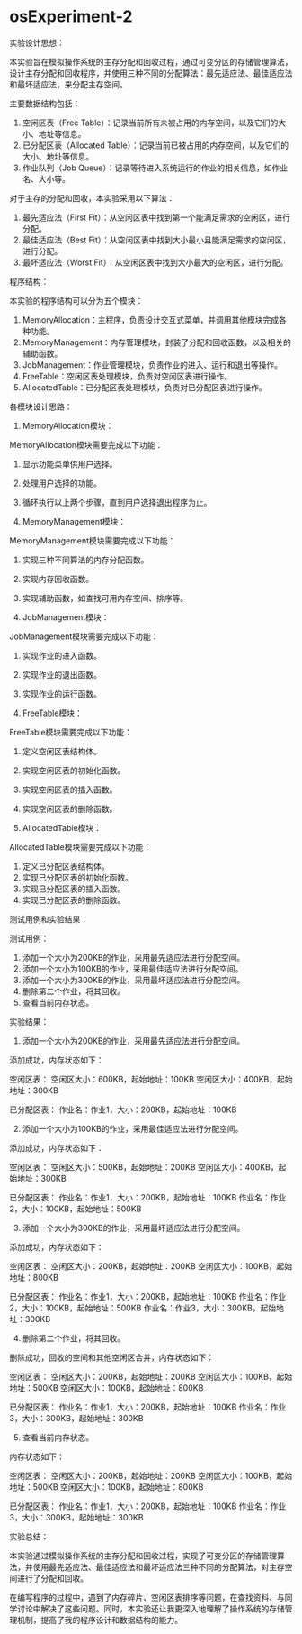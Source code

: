 # osExperiment-2



实验设计思想：

本实验旨在模拟操作系统的主存分配和回收过程，通过可变分区的存储管理算法，设计主存分配和回收程序，并使用三种不同的分配算法：最先适应法、最佳适应法和最坏适应法，来分配主存空间。

主要数据结构包括：

1. 空闲区表（Free Table）：记录当前所有未被占用的内存空间，以及它们的大小、地址等信息。
2. 已分配区表（Allocated Table）：记录当前已被占用的内存空间，以及它们的大小、地址等信息。
3. 作业队列（Job Queue）：记录等待进入系统运行的作业的相关信息，如作业名、大小等。

对于主存的分配和回收，本实验采用以下算法：

1. 最先适应法（First Fit）：从空闲区表中找到第一个能满足需求的空闲区，进行分配。
2. 最佳适应法（Best Fit）：从空闲区表中找到大小最小且能满足需求的空闲区，进行分配。
3. 最坏适应法（Worst Fit）：从空闲区表中找到大小最大的空闲区，进行分配。

程序结构：

本实验的程序结构可以分为五个模块：

1. MemoryAllocation：主程序，负责设计交互式菜单，并调用其他模块完成各种功能。
2. MemoryManagement：内存管理模块，封装了分配和回收函数，以及相关的辅助函数。
3. JobManagement：作业管理模块，负责作业的进入、运行和退出等操作。
4. FreeTable：空闲区表处理模块，负责对空闲区表进行操作。
5. AllocatedTable：已分配区表处理模块，负责对已分配区表进行操作。

各模块设计思路：

1. MemoryAllocation模块：

MemoryAllocation模块需要完成以下功能：

1. 显示功能菜单供用户选择。
2. 处理用户选择的功能。
3. 循环执行以上两个步骤，直到用户选择退出程序为止。

2. MemoryManagement模块：

MemoryManagement模块需要完成以下功能：

1. 实现三种不同算法的内存分配函数。
2. 实现内存回收函数。
3. 实现辅助函数，如查找可用内存空间、排序等。

3. JobManagement模块：

JobManagement模块需要完成以下功能：

1. 实现作业的进入函数。
2. 实现作业的退出函数。
3. 实现作业的运行函数。

4. FreeTable模块：

FreeTable模块需要完成以下功能：

1. 定义空闲区表结构体。
2. 实现空闲区表的初始化函数。
3. 实现空闲区表的插入函数。
4. 实现空闲区表的删除函数。

5. AllocatedTable模块：

AllocatedTable模块需要完成以下功能：

1. 定义已分配区表结构体。
2. 实现已分配区表的初始化函数。
3. 实现已分配区表的插入函数。
4. 实现已分配区表的删除函数。

测试用例和实验结果：

测试用例：

1. 添加一个大小为200KB的作业，采用最先适应法进行分配空间。
2. 添加一个大小为100KB的作业，采用最佳适应法进行分配空间。
3. 添加一个大小为300KB的作业，采用最坏适应法进行分配空间。
4. 删除第二个作业，将其回收。
5. 查看当前内存状态。

实验结果：

1. 添加一个大小为200KB的作业，采用最先适应法进行分配空间。

添加成功，内存状态如下：

空闲区表：
空闲区大小：600KB，起始地址：100KB
空闲区大小：400KB，起始地址：300KB

已分配区表：
作业名：作业1，大小：200KB，起始地址：100KB

2. 添加一个大小为100KB的作业，采用最佳适应法进行分配空间。

添加成功，内存状态如下：

空闲区表：
空闲区大小：500KB，起始地址：200KB
空闲区大小：400KB，起始地址：300KB

已分配区表：
作业名：作业1，大小：200KB，起始地址：100KB
作业名：作业2，大小：100KB，起始地址：500KB

3. 添加一个大小为300KB的作业，采用最坏适应法进行分配空间。

添加成功，内存状态如下：

空闲区表：
空闲区大小：200KB，起始地址：200KB
空闲区大小：100KB，起始地址：800KB

已分配区表：
作业名：作业1，大小：200KB，起始地址：100KB
作业名：作业2，大小：100KB，起始地址：500KB
作业名：作业3，大小：300KB，起始地址：300KB

4. 删除第二个作业，将其回收。

删除成功，回收的空间和其他空闲区合并，内存状态如下：

空闲区表：
空闲区大小：200KB，起始地址：200KB
空闲区大小：100KB，起始地址：500KB
空闲区大小：100KB，起始地址：800KB

已分配区表：
作业名：作业1，大小：200KB，起始地址：100KB
作业名：作业3，大小：300KB，起始地址：300KB

5. 查看当前内存状态。

内存状态如下：

空闲区表：
空闲区大小：200KB，起始地址：200KB
空闲区大小：100KB，起始地址：500KB
空闲区大小：100KB，起始地址：800KB

已分配区表：
作业名：作业1，大小：200KB，起始地址：100KB
作业名：作业3，大小：300KB，起始地址：300KB

实验总结：

本实验通过模拟操作系统的主存分配和回收过程，实现了可变分区的存储管理算法，并使用最先适应法、最佳适应法和最坏适应法三种不同的分配算法，对主存空间进行了分配和回收。

在编写程序的过程中，遇到了内存碎片、空闲区表排序等问题，在查找资料、与同学讨论中解决了这些问题。同时，本实验还让我更深入地理解了操作系统的存储管理机制，提高了我的程序设计和数据结构的能力。